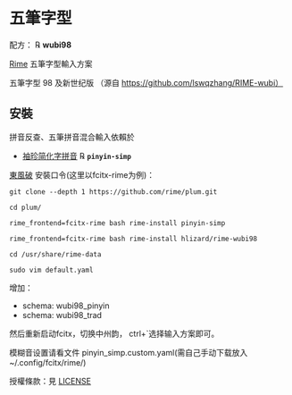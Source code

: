# 五筆字型

配方： ℞ **wubi98**

[Rime](http://rime.im) 五筆字型輸入方案

五筆字型 98 及新世纪版 （源自 https://github.com/lswqzhang/RIME-wubi）

## 安裝

拼音反查、五筆拼音混合輸入依賴於

  - [袖珍简化字拼音](https://github.com/rime/rime-pinyin-simp) ℞ **`pinyin-simp`**

[東風破](https://github.com/rime/plum) 安裝口令(这里以fcitx-rime为例)： 

`git clone --depth 1 https://github.com/rime/plum.git`

`cd plum/`

`rime_frontend=fcitx-rime bash rime-install pinyin-simp`

`rime_frontend=fcitx-rime bash rime-install hlizard/rime-wubi98`

`cd /usr/share/rime-data`

`sudo vim default.yaml`

增加：
  - schema: wubi98_pinyin
  - schema: wubi98_trad

然后重新启动fcitx，切换中州韵， ctrl+\`选择输入方案即可。

模糊音设置请看文件 pinyin_simp.custom.yaml(需自己手动下载放入~/.config/fcitx/rime/)

授權條款：見 [LICENSE](LICENSE)
